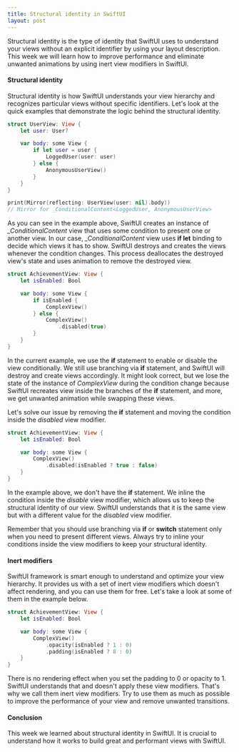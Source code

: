 ```yaml
---
title: Structural identity in SwiftUI
layout: post
---
```


Structural identity is the type of identity that SwiftUI uses to understand your views without an explicit identifier by using your layout description. This week we will learn how to improve performance and eliminate unwanted animations by using inert view modifiers in SwiftUI.

#### Structural identity
Structural identity is how SwiftUI understands your view hierarchy and recognizes particular views without specific identifiers. Let's look at the quick examples that demonstrate the logic behind the structural identity.

```swift
struct UserView: View {
    let user: User?

    var body: some View {
        if let user = user {
            LoggedUser(user: user)
        } else {
            AnonymousUserView()
        }
    }
}

print(Mirror(reflecting: UserView(user: nil).body))
// Mirror for _ConditionalContent<LoggedUser, AnonymousUserView>
```

As you can see in the example above, SwiftUI creates an instance of *_ConditionalContent* view that uses some condition to present one or another view. In our case, *_ConditionalContent* view uses **if let** binding to decide which views it has to show. SwiftUI destroys and creates the views whenever the condition changes. This process deallocates the destroyed view's state and uses animation to remove the destroyed view.

```swift
struct AchievementView: View {
    let isEnabled: Bool

    var body: some View {
        if isEnabled {
            ComplexView()
        } else {
            ComplexView()
                .disabled(true)
        }
    }
}
```

In the current example, we use the **if** statement to enable or disable the view conditionally. We still use branching via **if** statement, and SwiftUI will destroy and create views accordingly. It might look correct, but we lose the state of the instance of *ComplexView* during the condition change because SwiftUI recreates view inside the branches of the **if** statement, and more, we get unwanted animation while swapping these views.

Let's solve our issue by removing the **if** statement and moving the condition inside the *disabled* view modifier.

```swift
struct AchievementView: View {
    let isEnabled: Bool

    var body: some View {
        ComplexView()
            .disabled(isEnabled ? true : false)
    }
}
```

In the example above, we don't have the **if** statement. We inline the condition inside the *disable* view modifier, which allows us to keep the structural identity of our view. SwiftUI understands that it is the same view but with a different value for the *disabled* view modifier.

Remember that you should use branching via **if** or **switch** statement only when you need to present different views. Always try to inline your conditions inside the view modifiers to keep your structural identity.

#### Inert modifiers
SwiftUI framework is smart enough to understand and optimize your view hierarchy. It provides us with a set of inert view modifiers which doesn't affect rendering, and you can use them for free. Let's take a look at some of them in the example below.

```swift
struct AchievementView: View {
    let isEnabled: Bool

    var body: some View {
        ComplexView()
            .opacity(isEnabled ? 1 : 0)
            .padding(isEnabled ? 8 : 0)
    }
}
```

There is no rendering effect when you set the padding to 0 or opacity to 1. SwiftUI understands that and doesn't apply these view modifiers. That's why we call them inert view modifiers. Try to use them as much as possible to improve the performance of your view and remove unwanted transitions.

#### Conclusion
This week we learned about structural identity in SwiftUI. It is crucial to understand how it works to build great and performant views with SwiftUI.

